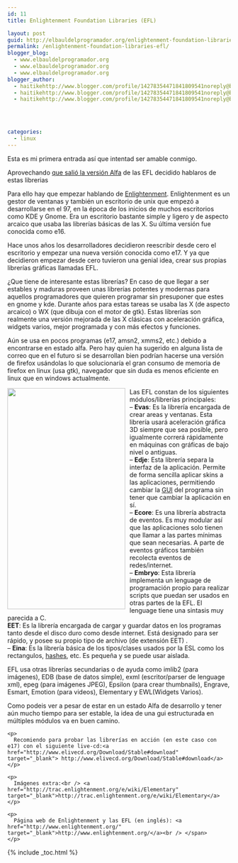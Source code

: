 ```yaml
---
id: 11
title: Enlightenment Foundation Libraries (EFL)

layout: post
guid: http://elbauldelprogramador.org/enlightenment-foundation-libraries-efl/
permalink: /enlightenment-foundation-libraries-efl/
blogger_blog:
  - www.elbauldelprogramador.org
  - www.elbauldelprogramador.org
  - www.elbauldelprogramador.org
blogger_author:
  - haitikehttp://www.blogger.com/profile/14278354471841809541noreply@blogger.com
  - haitikehttp://www.blogger.com/profile/14278354471841809541noreply@blogger.com
  - haitikehttp://www.blogger.com/profile/14278354471841809541noreply@blogger.com

  
  
  
categories:
  - linux
---
```

Esta es mi primera entrada así que intentad ser amable conmigo.

Aprovechando <a href="http://www.enlightenment.org/p.php?p=news/show&l=en&news_id=23" target="_blank">que salió la versión Alfa</a> de las EFL decidido hablaros de estas librerias  
<span class="fullpost"></p> 

<p>
  Para ello hay que empezar hablando de <a href="http://es.wikipedia.org/wiki/Enlightenment" target="_blank">Enlightenment</a>. Enlightenment es un gestor de ventanas y también un escritorio de unix que empezó a desarrollarse en el 97, en la época de los inicios de muchos escritorios como KDE y Gnome. Era un escritorio bastante simple y ligero y de aspecto arcaico que usaba las librerías básicas de las X. Su última versión fue conocida como e16.
</p>

<p>
  Hace unos años los desarrolladores decidieron reescribir desde cero el escritorio y empezar una nueva versión conocida como e17. Y ya que decidieron empezar desde cero tuvieron una genial idea, crear sus propias librerías gráficas llamadas EFL.
</p>

<p>
  ¿Que tiene de interesante estas librerías? En caso de que llegar a ser estables y maduras proveen unas librerías potentes y modernas para aquellos programadores que quieren programar sin presuponer que estes en gnome y kde. Durante años para estas tareas se usaba las X (de aspecto arcaico) o WX (que dibuja con el motor de gtk). Estas librerías son realmente una versión mejorada de las X clásicas con aceleración gráfica, widgets varios, mejor programada y con más efectos y funciones.
</p>

<p>
  Aún se usa en pocos programas (e17, amsn2, xmms2, etc.) debido a encontrarse en estado alfa. Pero hay quien ha sugerido en alguna lista de correo que en el futuro si se desarrollan bien podrían hacerse una versión de firefox usándolas lo que solucionaría el gran consumo de memoria de firefox en linux (usa gtk), navegador que sin duda es menos eficiente en linux que en windows actualmente.
</p>

<div>
  <a onblur="try {parent.deselectBloggerImageGracefully();} catch(e) {}" href="http://download.enlightenment.org/att/wiki/Elementary/elm-app-02.2.png" target="_blank"><img style="margin: 0pt 10px 10px 0pt; float: left; cursor: pointer; width: 266px; height: 499px;" src="http://download.enlightenment.org/att/wiki/Elementary/elm-app-02.2.png" alt="" border="0" /></a>
</div>

<p>
  Las EFL constan de los siguientes módulos/librerías principales:<br /> &#8211; <span style="font-weight: bold;">Evas</span>: Es la librería encargada de crear areas y ventanas. Esta librería usará aceleración gráfica 3D siempre que sea posible, pero igualmente correrá rápidamente en máquinas con gráficas de bajo nivel o antiguas.<br /> &#8211; <span style="font-weight: bold;">Edje</span>: Esta librería separa la interfaz de la aplicación. Permite de forma sencilla aplicar skins a las aplicaciones, permitiendo cambiar la <a href="http://es.wikipedia.org/wiki/GUI" title="GUI" class="mw-redirect" target="_blank">GUI</a> del programa sin tener que cambiar la aplicación en sí.<br /> &#8211; <span style="font-weight: bold;">Ecore</span>: Es una librería abstracta de eventos. Es muy modular así que las aplicaciones solo tienen que llamar a las partes mínimas que sean necesarias. A parte de eventos gráficos también recolecta eventos de redes/internet.<br /> &#8211; <span style="font-weight: bold;">Embryo</span>: Esta librería implementa un lenguage de programación propio para realizar scripts que puedan ser usados en otras partes de la EFL. El lenguage tiene una sintasis muy parecida a C.<br /> <span style="font-weight: bold;">EET</span>: Es la librería encargada de cargar y guardar datos en los programas tanto desde el disco duro como desde internet. Está designado para ser rápido, y posee su propio tipo de archivo (de extensión EET) .<br /> &#8211; <span style="font-weight: bold;">Eina</span>: Es la librería básica de los tipos/clases usados por la ESL como los rectangulos, <a href="http://es.wikipedia.org/wiki/Tabla_hash" target="_blank">hashes</a>, etc. Es pequeña y se puede usar aislada.
</p>

<p>
  EFL usa otras librerías secundarias o de ayuda como imlib2 (para imágenes), EDB (base de datos simple), exml (escritor/parser de lenguage xml), epeg (para imágenes JPEG), Epsilon (para crear thumbnails), Engrave, Esmart, Emotion (para videos), Elementary y EWL(Widgets Varios).
</p>

<p>
  Como podeis ver a pesar de estar en un estado Alfa de desarrollo y tener aún mucho tiempo para ser estable, la idea de una gui estructurada en múltiples módulos va en buen camino.
</p>

<div>
  <div>
  </div>
  
  <p>
  </p>
  
  <div>
  </div>
  
  <p>
    </div> 
    
    <p>
      Recomiendo para probar las librerías en acción (en este caso con e17) con el siguiente live-cd:<a href="http://www.elivecd.org/Download/Stable#download" target="_blank"> http://www.elivecd.org/Download/Stable#download</a>
    </p>
    
    <p>
      Imágenes extra:<br /> <a href="http://trac.enlightenment.org/e/wiki/Elementary" target="_blank">http://trac.enlightenment.org/e/wiki/Elementary</a>
    </p>
    
    <p>
      Página web de Enlightenment y las EFL (en inglés): <a href="http://www.enlightenment.org/" target="_blank">http://www.enlightenment.org/</a><br /> </span>
    </p>
    
    

{% include _toc.html %}
